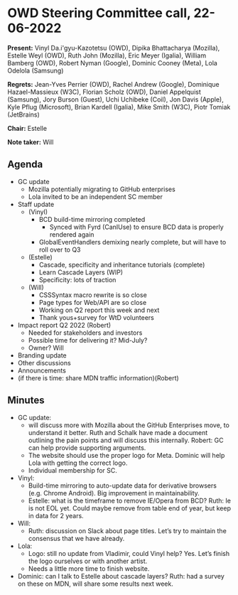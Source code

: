 # OWD Steering Committee call, 22-06-2022

**Present:** Vinyl Da.i'gyu-Kazotetsu (OWD), Dipika Bhattacharya (Mozilla), Estelle Weyl (OWD), Ruth John (Mozilla), Eric Meyer (Igalia), William Bamberg (OWD), Robert Nyman (Google), Dominic Cooney (Meta), Lola Odelola (Samsung)

**Regrets:** Jean-Yves Perrier (OWD), Rachel Andrew (Google), Dominique Hazael-Massieux (W3C), Florian Scholz (OWD), Daniel Appelquist (Samsung), Jory Burson (Guest), Uchi Uchibeke (Coil), Jon Davis (Apple), Kyle Pflug (Microsoft), Brian Kardell (Igalia), Mike Smith (W3C), Piotr Tomiak (JetBrains)

**Chair:** Estelle

**Note taker:** Will

## Agenda

- GC update 
    - Mozilla potentially migrating to GitHub enterprises
    - Lola invited to be an independent SC member
- Staff update 
    - (Vinyl)
        - BCD build-time mirroring completed
            - Synced with Fyrd (CanIUse) to ensure BCD data is properly rendered again
        - GlobalEventHandlers demixing nearly complete, but will have to roll over to Q3
    - (Estelle) 
        - Cascade, specificity and inheritance tutorials (complete)
        - Learn Cascade Layers (WIP)
        - Specificity: lots of traction
    - (Will)
        - CSSSyntax macro rewrite is so close
        - Page types for Web/API are so close
        - Working on Q2 report this week and next
        - Thank yous+survey for WtD volunteers
- Impact report Q2 2022 (Robert)
    - Needed for stakeholders and investors
    - Possible time for delivering it? Mid-July?
    - Owner? Will
- Branding update
- Other discussions
- Announcements
- (if there is time: share MDN traffic information)(Robert)

## Minutes

* GC update: 
    * will discuss more with Mozilla about the GitHub Enterprises move, to understand it better. Ruth and Schalk have made a document outlining the pain points and will discuss this internally. Robert: GC can help provide supporting arguments.
    * The website should use the proper logo for Meta. Dominic will help Lola with getting the correct logo.
    * Individual membership for SC.
* Vinyl:
    * Build-time mirroring to auto-update data for derivative browsers (e.g. Chrome Android). Big improvement in maintainability.
    * Estelle: what is the timeframe to remove IE/Opera from BCD? Ruth: Ie is not EOL yet. Could maybe remove from table end of year, but keep in data for 2 years.
* Will:
    * Ruth: discussion on Slack about page titles. Let’s try to maintain the consensus that we have already.
* Lola:
    * Logo: still no update from Vladimir, could Vinyl help? Yes. Let’s finish the logo ourselves or with another artist.
    * Needs a little more time to finish website.
* Dominic: can I talk to Estelle about cascade layers? Ruth: had a survey on these on MDN, will share some results next week.
